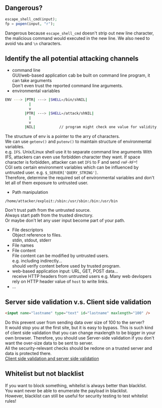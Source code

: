 ## Dangerous?
```php
escape_shell_cmd(input);
fp = popen(input, "r");
```
Dangerous because `escape_shell_cmd` doesn't strip out new line character, the malicious command would executed in the new line. We also need to avoid `%0a` and `\n` characters.  

## Identify the all potential attacking channels
* command line  
GUI/web-based application cab be built on command line program, it can take arguments  
Don't even trust the reported command line arguments.  
* environmental variables  
```sh
ENV ---> |PTR| ---> |SHELL=/bin/shNIL|
           |
           v
         |PTR| ---> |SHELL=/attack/shNIL|
           |
           v
         |NIL|           // program might check one value for validity, but use a different value!
```
The structure of env is a pointer to the arry of characters.  
We can use `getenv()` and `putenv()` to maintain structure of environmental variables.  
e.g. `IFS`. Unix/Linux shell use it to separate command line arguments
With IFS, attackers can even use forbidden character they want. If space character is forbidden, attacker can set `IFS` to F and send `rmF-RF*`!  
CGI sets certain environment variables which can be influenced by untrusted user. e.g. `$_SERVER['QUERY_STRING']`.  
Therefore, determine the required set of environmental variables and don't let all of them exposure to untrusted user.  
* Path manipulation  
```sh
/home/attacker/exploit:/sbin:/usr/sbin:/bin:/usr/bin
```
Don't trust path from the untrusted source.  
Always start path from the trusted directory.  
Or maybe don't let any user input become part of your path.  
* File descriptors  
Object reference to files.  
stdin, stdout, stderr  
* File names  
* File content  
File content can be modified by untrusted users.  
e.g. including indirectly...  
should verify content before used by trusted program.  
* web-based application input: URL, GET, POST data...  
receive HTTP headers from untrusted users e.g. Many web devlopers rely on HTTP header value of `host` to write links.  
* ...

## Server side validation v.s. Client side validation
```html
<input name="lastname" type="text" id="lastname" maxlength="100" />
```
Do this prevent user from sending data over size of 100 to the server?  
It would stop you at the first site, but it is easy to bypass. This is such kind of client side validation that you can change maxlength to be bigger in your own browser. Therefore, you should use Server-side validation if you don't want the over-size data to be sent to server.  
All the security-relevant checks should be redone on a trusted server and data is protected there.  
[Client side validation and server side validation](http://net-informations.com/faq/asp/validation.htm)  

## Whitelist but not blacklist
If you want to block something, whitelist is always better than blacklist.  
You want never be able to enumerate the payload in blacklist.  
However, blacklist can still be useful for security testing to test whitelist rules!
